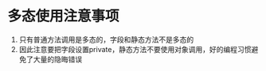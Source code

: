多态使用注意事项
================

1. 只有普通方法调用是多态的，字段和静态方法不是多态的
2. 因此注意要把字段设置private，静态方法不要使用对象调用，好的编程习惯避免了大量的隐晦错误